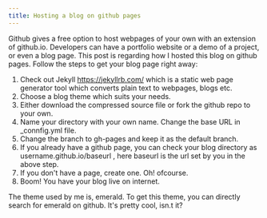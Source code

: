 ```yaml
---
title: Hosting a blog on github pages
---
```

Github gives a free option to host webpages of your own with an extension of github.io. Developers can have a portfolio website or a demo of a project, or even a blog page. This post is regarding how I hosted this blog on github pages. Follow the steps to get your blog page right away:

1. Check out Jekyll <https://jekyllrb.com/> which is a static web page generator tool which converts plain text to webpages, blogs etc.
2. Choose a blog theme which suits your needs.
3. Either download the compressed source file or fork the github repo to your own.
5. Name your directory with your own name. Change the base URL in _connfig.yml file.
6. Change the branch to gh-pages and keep it as the default branch.
7. If you already have a github page, you can check your blog directory as username.github.io/baseurl , here baseurl is the url set by you in the above step.
8. If you don't have a page, create one. Oh! ofcourse.
9. Boom! You have your blog live on internet.

The theme used by me is, emerald. To get this theme, you can directly search for emerald on github. It's pretty cool, isn.t it?

